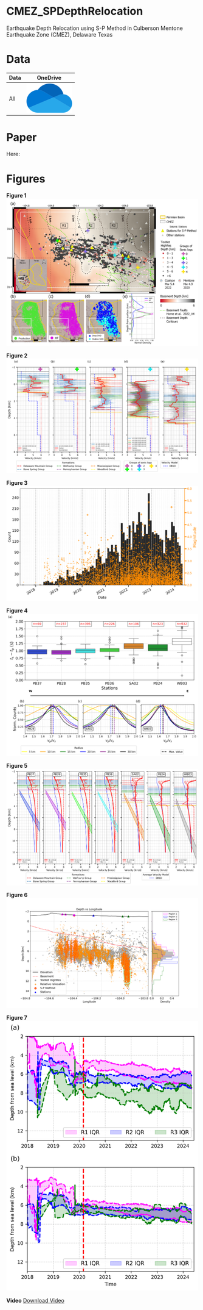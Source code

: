 # CMEZ_SPDepthRelocation
Earthquake Depth Relocation using S-P Method in Culberson Mentone Earthquake Zone (CMEZ), Delaware Texas 

# Data

| Data | OneDrive |
|---|---|
|All|<a href="https://cometmail-my.sharepoint.com/:f:/g/personal/edc240000_utdallas_edu/Ek_BuuZiKA1ErQctzvpquqwBAVLLJ6af5tCtjO8rRfQh2g?e=yTUaKe"><img src="paper/onedrive.png" alt="Open" width="120"/></a> |


# Paper

Here:

# Figures

**Figure 1**
![fig1](paper/fig1.png)  

**Figure 2**
![fig2](paper/fig2.png)  

**Figure 3**
![fig3](paper/fig3.png)  

**Figure 4**
![fig4](paper/fig4.png) 

**Figure 5**
![fig5](paper/fig5.png) 

**Figure 6**
![fig6](paper/fig6.png) 

**Figure 7**
![fig6](paper/fig7.png)

**Video**
[Download Video](paper/animation.zip) 

